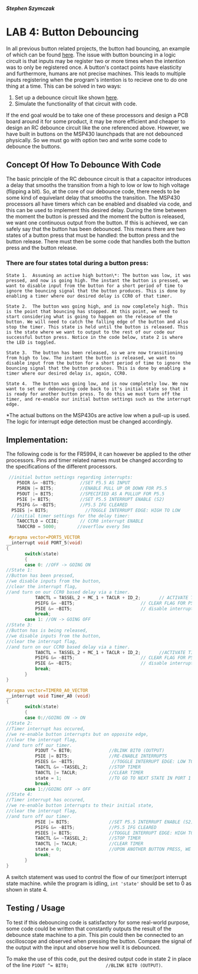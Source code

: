 ##### Stephen Szymczak

# LAB 4: Button Debouncing
  In all previous button related projects, the button had bouncing, an example of which can be found [here](https://i0.wp.com/coder-tronics.com/wp-content/uploads/2014/09/Switch-Debouncing-Tutorial-switch-without-debounce-circuit-poor-quality-switch.png). The issue with button bouncing in a logic circuit is that inputs may be register two or more times when the intention was to only be registered once. A button's contact points have elasticity and furthermore, humans are not precise machines. This leads to multiple inputs registering when the program's intention is to recieve one to do one thing at a time. This can be solved in two ways:
  1.  Set up a debounce circuit like shown [here](https://i0.wp.com/coder-tronics.com/wp-content/uploads/2014/09/Switch-Debouncing-Tutorial-switch-circuit-with-debounce-2nd-resistor.png?w=896).
  2.  Simulate the functionality of that circuit with code.

  If the end goal would be to take one of these processors and design a PCB board around it for some product, it may be more efficient and cheaper to design an RC debounce circuit like the one referenced above. However, we have built in buttons on the MSP430 launchpads that are not debounced physically. So we must go with option two and write some code to debounce the buttons.
  
## Concept Of How To Debounce With Code
  The basic principle of the RC debounce circuit is that a capacitor introduces a delay that smooths the transition from a high to low or low to high voltage (flipping a bit). So, at the core of our debounce code, there needs to be some kind of equivelant delay that smooths the transition. The MSP430 processors all have timers which can be enabled and disabled via code, and this can be used to implement this desired delay.
  During the time between the moment the button is pressed and the moment the button is released, we want one continuous output from the button. If this is achieved, we can safely say that the button has been debounced. This means there are two states of a button press that must be handled: the button press and the button release.  There must then be some code that handles both the button press and the button release. 
  
  ### There are four states total during a button press:
    State 1.  Assuming an active high button\*: The button was low, it was pressed, and now is going high. The instant the button is pressed, we want to disable input from the button for a short period of time to ignore the bouncing signal that the button produces. This is done by enabling a timer where our desired delay is CCR0 of that timer.
  
    State 2.  The button was going high, and is now completely high. This is the point that bouncing has stopped. At this point, we need to start considering what is going to happen on the release of the button. We will need to catch the falling edge of the button and also stop the timer. This state is held until the button is released. This is the state where we want to output to the rest of our code our successful button press. Notice in the code below, state 2 is where the LED is toggled.
  
    State 3.  The button has been released, so we are now transitioning from high to low. The instant the button is released, we want to disable input from the button for a short period of time to ignore the bouncing signal that the button produces. This is done by enabling a timer where our desired delay is, again, CCR0.
  
    State 4.  The button was going low, and is now completely low. We now want to set our debouncing code back to it's initial state so that it is ready for another button press. To do this we must turn off the timer, and re-enable our initial button settings such as the interrupt edge.
\*The actual buttons on the MSP430s are active low when a pull-up is used. The logic for interrupt edge detection must be changed accordingly.
  
 ## Implementation:
 The following code is for the FR5994, it can however be applied to the other processors. Pins and timer related names must be changed according to the specifications of the different processors.
 ```c
  //initial button settings regarding interrupts:
     P5DIR &= ~BIT5;         //SET P5.5 AS INPUT
     P5REN |= BIT5;          //ENABLE PULL UP OR DOWN FOR P5.5
     P5OUT |= BIT5;          //SPECIFIED AS A PULLUP FOR P5.5
     P5IE |= BIT5;           //SET P5.5 INTERRUPT ENABLE (S2)
     P5IFG &= ~BIT5;         //P5.5 IFG CLEARED
   P5IES |= BIT5;              //TOGGLE INTERRUPT EDGE: HIGH TO LOW
   //initial timer settings for the delay timer:
     TA0CCTL0 = CCIE;        // CCR0 interrupt ENABLE
     TA0CCR0 = 5000;        //overflow every 5ms

  #pragma vector=PORT5_VECTOR
__interrupt void PORT_5(void)
{
        switch(state)
        {
        case 0: //OFF -> GOING ON
//State 1:  
//Button has been pressed, 
//we disable inputs from the button, 
//clear the interrupt flag, 
//and turn on our CCR0 based delay via a timer.
            TA0CTL = TASSEL_2 + MC_1 + TACLR + ID_2;       // ACTIVATE TIMER (goes into case 0 in the timer ISR)
            P5IFG &= ~BIT5;                         // CLEAR FLAG FOR P5.5
            P5IE &= ~BIT5;                          // disable interrupts for P5.5 (BUTTON)
            break;
        case 1: //ON -> GOING OFF
//State 3:  
//Button has is being released, 
//we disable inputs from the button, 
//clear the interrupt flag, 
//and turn on our CCR0 based delay via a timer.        
            TA0CTL = TASSEL_2 + MC_1 + TACLR + ID_2;       //ACTIVATE TIMER (goes into case 1 in the timer ISR)
            P5IFG &= ~BIT5;                         // CLEAR FLAG FOR P5.5
            P5IE &= ~BIT5;                          // disable interrupts for P5.5 (BUTTON)
            break;
        }
}

#pragma vector=TIMER0_A0_VECTOR
__interrupt void Timer_A0 (void)
{
        switch(state)
        {
        case 0://GOING ON -> ON
//State 2:  
//Timer interrupt has occured, 
//we re-enable button interrupts but on opposite edge, 
//clear the interrupt flag, 
//and turn off our timer.        
            P1OUT ^= BIT0;              //BLINK BIT0 (OUTPUT)
            P5IE |= BIT5;               //RE-ENABLE INTERRUPTS
            P5IES &= ~BIT5;              //TOGGLE INTERRUPT EDGE: LOW TO HIGH (BUTTON release)
            TA0CTL &= ~TASSEL_2;        //STOP TIMER
            TA0CTL |= TACLR;            //CLEAR TIMER
            state = 1;                  //TO GO TO NEXT STATE IN PORT 1 ISR
            break;
        case 1://GOING OFF -> OFF
//State 4:  
//Timer interrupt has occured, 
//we re-enable button interrupts to their initial state, 
//clear the interrupt flag, 
//and turn off our timer.          
            P5IE |= BIT5;               //SET P5.5 INTERRUPT ENABLE (S2)
            P5IFG &= ~BIT5;             //P5.5 IFG CLEARED
            P5IES |= BIT5;              //TOGGLE INTERRUPT EDGE: HIGH TO LOW
            TA0CTL &= ~TASSEL_2;        //STOP TIMER
            TA0CTL |= TACLR;            //CLEAR TIMER
            state = 0;                  //UPON ANOTHER BUTTON PRESS, WE WILL ENTER CASE 0 OF PORT 1 ISR
            break;
        }
}
```
A switch statement was used to control the flow of our timer/port interrupt state machine. while the program is idling, ```int 'state'``` should be set to 0 as shown in state 4.

## Testing / Usage

To test if this debouncing code is satisfactory for some real-world purpose, some code could be written that constantly outputs the result of the debounce state machine to a pin. This pin could then be connected to an oscilloscope and observed when pressing the button. Compare the signal of the output with the input and observe how well it is debounced.

To make the use of this code, put the desired output code in state 2 in place of the line ``` P1OUT ^= BIT0;              //BLINK BIT0 (OUTPUT) ```.
